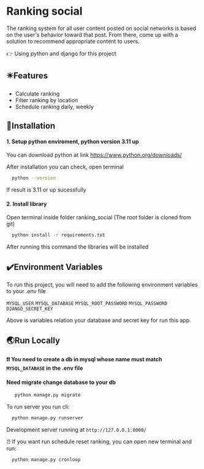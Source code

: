 # Ranking social

The ranking system for all user content posted on social networks is based on the user's behavior toward that post. From there, come up with a solution to recommend appropriate content to users.

👉 Using python and django for this project

## ✴️Features

- Calculate ranking
- Filter ranking by location
- Schedule ranking daily, weekly

## 🔧Installation

#### 1. Setup python enviroment, python version 3.11 up

You can download python at link https://www.python.org/downloads/

After installation you can check, open terminal

```bash
  python --version
```

If result is 3.11 or up sucessfully

#### 2. Install library

Open terminal inside folder ranking_social (The root folder is cloned from git)

```bash
  python install -r requirements.txt
```

After running this command the libraries will be installed

## ✔️Environment Variables

To run this project, you will need to add the following environment variables to your .env file

`MYSQL_USER`
`MYSQL_DATABASE`
`MYSQL_ROOT_PASSWORD`
`MYSQL_PASSWORD`
`DJANGO_SECRET_KEY`

Above is variables relation your database and secret key for run this app.

## 🌏Run Locally

#### ❗❗ You need to create a db in mysql whose name must match `MYSQL_DATABASE` in the .env file

#### Need migrate change database to your db

```bash
   python manage.py migrate
```

To run server you run cli:

```bash
  python manage.py runserver
```

Development server running at `http://127.0.0.1:8000/`

⏰ If you want run schedule reset ranking, you can open new terminal and run:

```bash
  python manage.py cronloop
```
